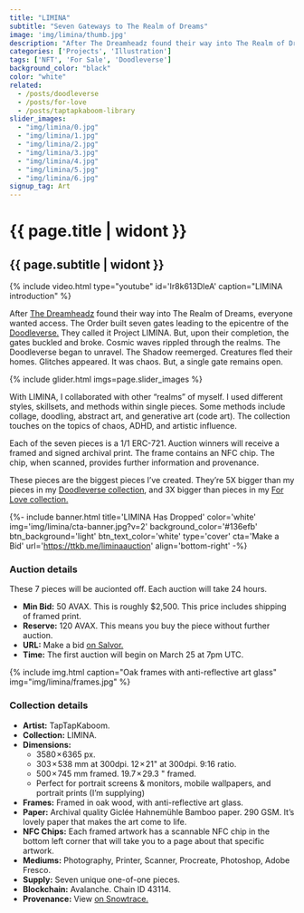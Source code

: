 ```yaml
---
title: "LIMINA"
subtitle: "Seven Gateways to The Realm of Dreams"
image: 'img/limina/thumb.jpg'
description: "After The Dreamheadz found their way into The Realm of Dreams, everyone wanted access. The Order built seven gates leading to the epicentre of the Doodleverse. They called it Project LIMINA..."
categories: ['Projects', 'Illustration']
tags: ['NFT', 'For Sale', 'Doodleverse']
background_color: "black"
color: "white"
related:
  - /posts/doodleverse
  - /posts/for-love
  - /posts/taptapkaboom-library
slider_images:
  - "img/limina/0.jpg"
  - "img/limina/1.jpg"
  - "img/limina/2.jpg"
  - "img/limina/3.jpg"
  - "img/limina/4.jpg"
  - "img/limina/5.jpg"
  - "img/limina/6.jpg"
signup_tag: Art
---
```

# {{ page.title | widont }}
## {{ page.subtitle | widont }}

{% include video.html type="youtube" id='Ir8k613DleA' caption="LIMINA introduction" %}

After [The Dreamheadz](/dreamheadz) found their way into The Realm of Dreams, everyone wanted access. The Order built seven gates leading to the epicentre of the [Doodleverse.](/tags/doodleverse/) They called it Project LIMINA. But, upon their completion, the gates buckled and broke. Cosmic waves rippled through the realms. The Doodleverse began to unravel. The Shadow reemerged. Creatures fled their homes. Glitches appeared. It was chaos. But, a single gate remains open.

{% include glider.html imgs=page.slider_images %}

With LIMINA, I collaborated with other “realms” of myself. I used different styles, skillsets, and methods within single pieces. Some methods include collage, doodling, abstract art, and generative art (code art). The collection touches on the topics of chaos, ADHD, and artistic influence.

Each of the seven pieces is a 1/1 ERC-721. Auction winners will receive a framed and signed archival print. The frame contains an NFC chip. The chip, when scanned, provides further information and provenance.

These pieces are the biggest pieces I’ve created. They’re 5X bigger than my pieces in my [Doodleverse collection](/doodleverse), and 3X bigger than pieces in my [For Love collection.](/for-love)

{%- include banner.html title='LIMINA Has Dropped' color='white' img='img/limina/cta-banner.jpg?v=2' background_color='#136efb' btn_background='light' btn_text_color='white' type='cover' cta='Make a Bid' url='https://ttkb.me/liminaauction' align='bottom-right' -%}

### Auction details
These 7 pieces will be aucionted off. Each auction will take 24 hours.
- **Min Bid:** 50 AVAX. This is roughly $2,500. This price includes shipping of framed print.
- **Reserve:** 120 AVAX. This means you buy the piece without further auction.
- **URL:** Make a bid [on Salvor.](https://ttkb.me/liminaauction)
- **Time:** The first auction will begin on March 25 at 7pm UTC.

{% include img.html caption="Oak frames with anti-reflective art glass" img="img/limina/frames.jpg" %}

### Collection details
- **Artist:** TapTapKaboom.
- **Collection:** LIMINA.
- **Dimensions:**
  - 3580 × 6365 px.
  - 303 × 538 mm at 300dpi. 12 × 21" at 300dpi. 9:16 ratio.
  - 500 × 745 mm framed. 19.7 × 29.3 " framed.
  - Perfect for portrait screens &amp; monitors, mobile wallpapers, and portrait prints (I’m supplying)
- **Frames:** Framed in oak wood, with anti-reflective art glass.
- **Paper:** Archival quality Giclée Hahnemühle Bamboo paper. 290 GSM. It’s lovely paper that makes the art come to life.
- **NFC Chips:** Each framed artwork has a scannable NFC chip in the bottom left corner that will take you to a page about that specific artwork.
- **Mediums:** Photography, Printer, Scanner, Procreate, Photoshop, Adobe Fresco.
- **Supply:** Seven unique one-of-one pieces.
- **Blockchain:** Avalanche. Chain ID 43114.
- **Provenance:** View [on Snowtrace.](https://snowtrace.io/token/0xd586114816CBA9A733B1BeF2f5c822D650ddd01c?chainId=43114)